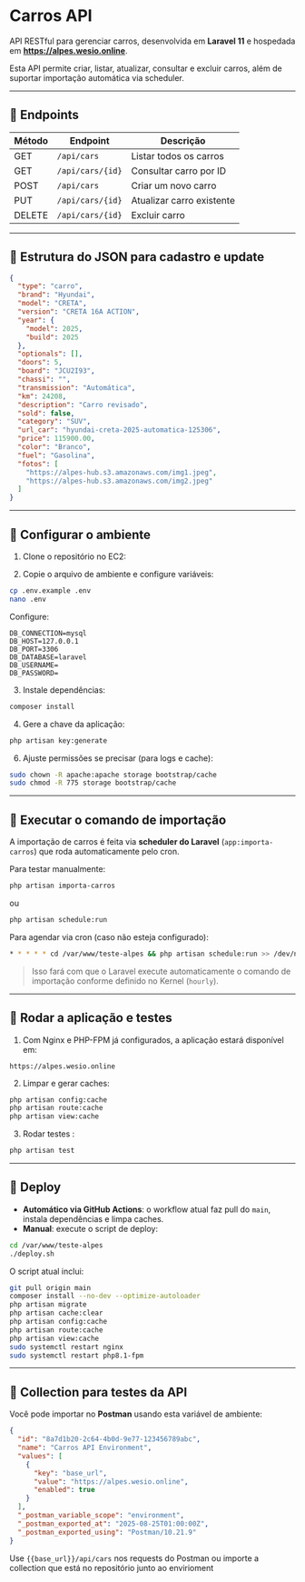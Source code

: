 # Carros API

API RESTful para gerenciar carros, desenvolvida em **Laravel 11** e hospedada em **https://alpes.wesio.online**.  

Esta API permite criar, listar, atualizar, consultar e excluir carros, além de suportar importação automática via scheduler.

---

## 🔹 Endpoints

| Método | Endpoint          | Descrição                       |
|--------|-----------------|---------------------------------|
| GET    | `/api/cars`       | Listar todos os carros          |
| GET    | `/api/cars/{id}`  | Consultar carro por ID          |
| POST   | `/api/cars`       | Criar um novo carro             |
| PUT    | `/api/cars/{id}`  | Atualizar carro existente       |
| DELETE | `/api/cars/{id}`  | Excluir carro                   |

---

## 🔹 Estrutura do JSON para cadastro e update

```json
{
  "type": "carro",
  "brand": "Hyundai",
  "model": "CRETA",
  "version": "CRETA 16A ACTION",
  "year": {
    "model": 2025,
    "build": 2025
  },
  "optionals": [],
  "doors": 5,
  "board": "JCU2I93",
  "chassi": "",
  "transmission": "Automática",
  "km": 24208,
  "description": "Carro revisado",
  "sold": false,
  "category": "SUV",
  "url_car": "hyundai-creta-2025-automatica-125306",
  "price": 115900.00,
  "color": "Branco",
  "fuel": "Gasolina",
  "fotos": [
    "https://alpes-hub.s3.amazonaws.com/img1.jpeg",
    "https://alpes-hub.s3.amazonaws.com/img2.jpeg"
  ]
}
```

---

## 🔹 Configurar o ambiente

1. Clone o repositório no EC2:

2. Copie o arquivo de ambiente e configure variáveis:

```bash
cp .env.example .env
nano .env
```

Configure:

```env
DB_CONNECTION=mysql
DB_HOST=127.0.0.1
DB_PORT=3306
DB_DATABASE=laravel
DB_USERNAME=
DB_PASSWORD=
```

3. Instale dependências:

```bash
composer install 
```

4. Gere a chave da aplicação:

```bash
php artisan key:generate
```


6. Ajuste permissões se precisar (para logs e cache):

```bash
sudo chown -R apache:apache storage bootstrap/cache
sudo chmod -R 775 storage bootstrap/cache
```

---

## 🔹 Executar o comando de importação

A importação de carros é feita via **scheduler do Laravel** (`app:importa-carros`) que roda automaticamente pelo cron.  

Para testar manualmente:

```bash
php artisan importa-carros 
```
ou 
```bash
php artisan schedule:run
```

Para agendar via cron (caso não esteja configurado):

```bash
* * * * * cd /var/www/teste-alpes && php artisan schedule:run >> /dev/null 2>&1
```

> Isso fará com que o Laravel execute automaticamente o comando de importação conforme definido no Kernel (`hourly`).

---

## 🔹 Rodar a aplicação e testes

1. Com Nginx e PHP-FPM já configurados, a aplicação estará disponível em:  

```
https://alpes.wesio.online
```

2. Limpar e gerar caches:

```bash
php artisan config:cache
php artisan route:cache
php artisan view:cache
```

3. Rodar testes :

```bash
php artisan test
```

---

## 🔹 Deploy

- **Automático via GitHub Actions**: o workflow atual faz pull do `main`, instala dependências e limpa caches.  
- **Manual**: execute o script de deploy:

```bash
cd /var/www/teste-alpes
./deploy.sh
```

O script atual inclui:

```bash
git pull origin main
composer install --no-dev --optimize-autoloader
php artisan migrate
php artisan cache:clear
php artisan config:cache
php artisan route:cache
php artisan view:cache
sudo systemctl restart nginx
sudo systemctl restart php8.1-fpm
```

---

## 🔹 Collection para testes da API

Você pode importar no **Postman** usando esta variável de ambiente:

```json
{
  "id": "8a7d1b20-2c64-4b0d-9e77-123456789abc",
  "name": "Carros API Environment",
  "values": [
    {
      "key": "base_url",
      "value": "https://alpes.wesio.online",
      "enabled": true
    }
  ],
  "_postman_variable_scope": "environment",
  "_postman_exported_at": "2025-08-25T01:00:00Z",
  "_postman_exported_using": "Postman/10.21.9"
}
```

Use `{{base_url}}/api/cars` nos requests do Postman ou importe a collection que está no repositório junto ao envirioment
